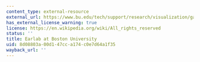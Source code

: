 ```yaml
---
content_type: external-resource
external_url: https://www.bu.edu/tech/support/research/visualization/gallery/earlabnew/
has_external_license_warning: true
license: https://en.wikipedia.org/wiki/All_rights_reserved
status: ''
title: Earlab at Boston University
uid: 8d08803a-00d1-47cc-a174-c0e7d64a1f35
wayback_url: ''
---
```

